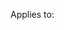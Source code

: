 <Token xmlns:xlink="http://www.w3.org/1999/xlink"><legacyBold xmlns="http://ddue.schemas.microsoft.com/authoring/2003/5">Applies to:</legacyBold></Token>